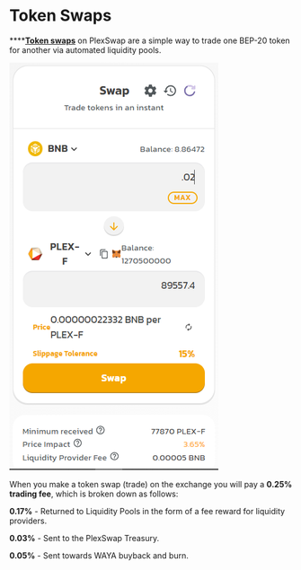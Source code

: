 # Token Swaps

\*\*\*\*[**Token swaps**](https://exchange.plexswap.finance/#/swap) on PlexSwap are a simple way to trade one BEP-20 token for another via automated liquidity pools.

![](../../.gitbook/assets/plex-token-swap.png)

When you make a token swap (trade) on the exchange you will pay a **0.25% trading fee**, which is broken down as follows:

**0.17%** - Returned to Liquidity Pools in the form of a fee reward for liquidity providers.

**0.03%** - Sent to the PlexSwap Treasury.

**0.05%** - Sent towards WAYA buyback and burn.
